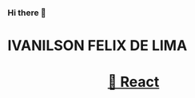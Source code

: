 ### Hi there 👋
# IVANILSON FELIX DE LIMA
<h1 align="center">
    <a href="https://pt-br.reactjs.org/">🔗 React</a>
</h1>
